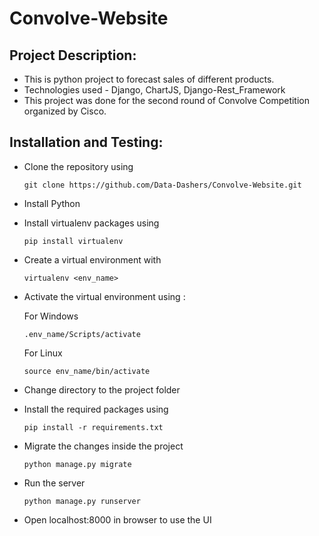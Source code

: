 # Convolve-Website

## Project Description:

- This is python project to forecast sales of different products.
- Technologies used - Django, ChartJS, Django-Rest_Framework
- This project was done for the second round of Convolve Competition organized by Cisco.


## Installation and Testing:

- Clone the repository using

    ```
    git clone https://github.com/Data-Dashers/Convolve-Website.git
    ```
- Install Python
- Install virtualenv packages using 

    ```
    pip install virtualenv
    ```
- Create a virtual environment with

    ```
    virtualenv <env_name>
    ```
- Activate the virtual environment using :

    For Windows

    ```
    .env_name/Scripts/activate
    ``` 
    For Linux
    
    ```
    source env_name/bin/activate
    ```
- Change directory to the project folder
- Install the required packages using 
    
    ```
    pip install -r requirements.txt
    ```
- Migrate the changes inside the project

    ```
    python manage.py migrate
    ```
- Run the server
    ```
    python manage.py runserver
    ```
- Open localhost:8000 in browser to use the UI
